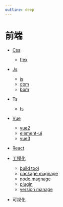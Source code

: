 ```yaml
---
outline: deep
---
```

# 前端

- [Css](./Css/index)
  - [flex](./Css/flex/index)

- [Js](./JavaScript/index)
  - [js](./JavaScript/Js/index)
  - [dom](./JavaScript/Dom/index)
  - [bom](./JavaScript/Bom/index)

- Ts
  - [ts](./TypeScript/index.md)

- [Vue](./Vue/index)
  - [vue2](./Vue/vue2/index)
  - [element-ui](./Vue/element-ui/index)
  - [vue3](./Vue/vue3/index)

- [React](./React/index.md)

- [工程化](./Engineering/index)
  - [build tool](./Engineering/build-tools/index.md)
  - [package magnage](./Engineering/package-manage/index.md)
  - [node magnage](./Engineering/node-manage/index.md)
  - [plugin](./Engineering/plugin/index.md)
  - [version manage](./Engineering/version-manage/index.md)

- 可视化
